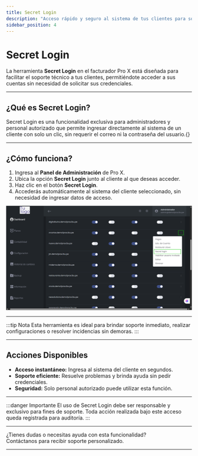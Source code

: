 ```yaml
---
title: Secret Login
description: "Acceso rápido y seguro al sistema de tus clientes para soporte en Pro X."
sidebar_position: 4
---
```


# Secret Login

La herramienta **Secret Login** en el facturador Pro X está diseñada para facilitar el soporte técnico a tus clientes, permitiéndote acceder a sus cuentas sin necesidad de solicitar sus credenciales.

---

## ¿Qué es Secret Login?

Secret Login es una funcionalidad exclusiva para administradores y personal autorizado que permite ingresar directamente al sistema de un cliente con solo un clic, sin requerir el correo ni la contraseña del usuario.{}

---

## ¿Cómo funciona?

1. Ingresa al **Panel de Administración** de Pro X.
2. Ubica la opción **Secret Login** junto al cliente al que deseas acceder.
3. Haz clic en el botón **Secret Login**.
4. Accederás automáticamente al sistema del cliente seleccionado, sin necesidad de ingresar datos de acceso.

![Botón Secret Login](img/secret-login-02.png)

---

:::tip Nota
Esta herramienta es ideal para brindar soporte inmediato, realizar configuraciones o resolver incidencias sin demoras.
:::

---

## Acciones Disponibles

- **Acceso instantáneo:** Ingresa al sistema del cliente en segundos.
- **Soporte eficiente:** Resuelve problemas y brinda ayuda sin pedir credenciales.
- **Seguridad:** Solo personal autorizado puede utilizar esta función.

---

:::danger Importante
El uso de Secret Login debe ser responsable y exclusivo para fines de soporte. Toda acción realizada bajo este acceso queda registrada para auditoría.
:::

---

¿Tienes dudas o necesitas ayuda con esta funcionalidad?  
Contáctanos para recibir soporte personalizado.

---
